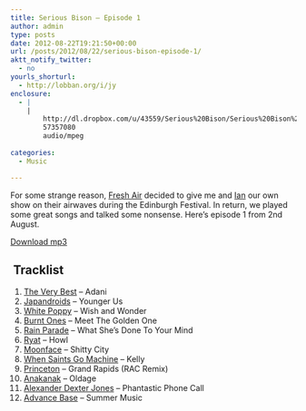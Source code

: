 ```yaml
---
title: Serious Bison – Episode 1
author: admin
type: posts
date: 2012-08-22T19:21:50+00:00
url: /posts/2012/08/22/serious-bison-episode-1/
aktt_notify_twitter:
  - no
yourls_shorturl:
  - http://lobban.org/i/jy
enclosure:
  - |
    |
        http://dl.dropbox.com/u/43559/Serious%20Bison/Serious%20Bison%201.mp3
        57357080
        audio/mpeg
        
categories:
  - Music

---
```

For some strange reason, [Fresh Air][1] decided to give me and [Ian][2] our own show on their airwaves during the Edinburgh Festival. In return, we played some great songs and talked some nonsense. Here&#8217;s episode 1 from 2nd August.



[Download mp3][3]

##  Tracklist

  1. [The Very Best][4] &#8211; Adani
  2. [Japandroids][5] &#8211; Younger Us
  3. [White Poppy][6] &#8211; Wish and Wonder
  4. [Burnt Ones][7] &#8211; Meet The Golden One
  5. [Rain Parade][8] &#8211; What She&#8217;s Done To Your Mind
  6. [Ryat][9] &#8211; Howl
  7. [Moonface][10] &#8211; Shitty City
  8. [When Saints Go Machine][11] &#8211; Kelly
  9. [Princeton][12] &#8211; Grand Rapids (RAC Remix)
 10. [Anakanak][13] &#8211; Oldage
 11. [Alexander Dexter Jones][14] &#8211; Phantastic Phone Call
 12. [Advance Base][15] &#8211; Summer Music

&nbsp;

 [1]: http://www.freshair.org.uk/ "Fresh Air Radio"
 [2]: https://twitter.com/ohjawbone
 [3]: http://dl.dropbox.com/u/43559/Serious%20Bison/Serious%20Bison%201.mp3 "Serious Bison - Episode 1 download"
 [4]: http://www.theverybestmusic.com/
 [5]: http://japandroids.com/
 [6]: http://whitepoppy.bandcamp.com/
 [7]: http://burntones.bandcamp.com/
 [8]: http://en.wikipedia.org/wiki/Rain_Parade
 [9]: http://ryat.info/
 [10]: http://moonface.ca/
 [11]: http://www.whensaintsgomachine.com/
 [12]: http://princeton.bandcamp.com/
 [13]: https://soundcloud.com/gizeh/anakanak-ageold-1
 [14]: http://www.youtube.com/watch?v=4ZnMSmwqCsg
 [15]: http://www.advancebasemusic.com/